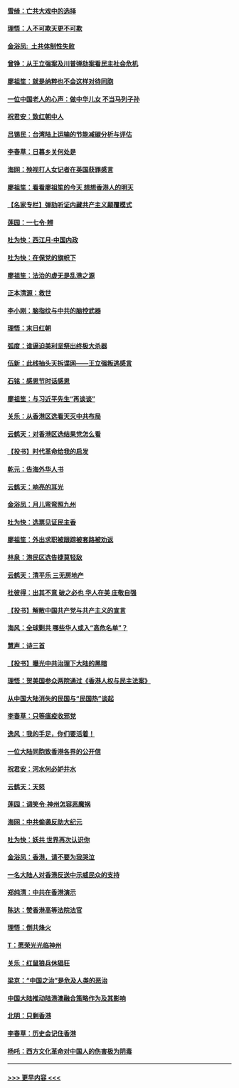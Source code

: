 #### [雪绮：亡共大戏中的选择](../pages/nsc993/n11699922.md?t=12050301) 
#### [理悟：人不可欺天更不可欺](../pages/nsc993/n11699657.md?t=12050301) 
#### [金浴凤:  土共体制性失败](../pages/nsc993/n11699361.md?t=12050301) 
#### [曾铮：从王立强案及川普弹劾案看民主社会危机](../pages/nsc993/n11699318.md?t=12050301) 
#### [廖祖笙：就是纳粹也不会这样对待同胞](../pages/nsc993/n11697658.md?t=12050301) 
#### [一位中国老人的心声：做中华儿女 不当马列子孙](../pages/nsc993/n11697525.md?t=12050301) 
#### [祝君安：致红朝中人](../pages/nsc993/n11697518.md?t=12050301) 
#### [吕锡民：台湾陆上运输的节能减碳分析与评估](../pages/nsc993/n11694983.md?t=12050301) 
#### [李春草：日暮乡关何处是](../pages/nsc993/n11694805.md?t=12050301) 
#### [海网：殃视打人女记者在英国获罪感言](../pages/nsc993/n11693832.md?t=12050301) 
#### [廖祖笙：看看廖祖笙的今天 想想香港人的明天](../pages/nsc993/n11693707.md?t=12050301) 
#### [【名家专栏】弹劾听证内藏共产主义颠覆模式](../pages/nsc993/n11693563.md?t=12050301) 
#### [莲园：一七令‧辨](../pages/nsc993/n11692558.md?t=12050301) 
#### [吐为快：西江月·中国内政](../pages/nsc993/n11692071.md?t=12050301) 
#### [吐为快：在保党的旗帜下](../pages/nsc993/n11691188.md?t=12050301) 
#### [廖祖笙：法治的虚无是乱港之源](../pages/nsc993/n11690605.md?t=12050301) 
#### [正本清源：救世](../pages/nsc993/n11689134.md?t=12050301) 
#### [李小刚：脑指纹与中共的脑控武器](../pages/nsc993/n11688900.md?t=12050301) 
#### [理悟：末日红朝](../pages/nsc993/n11688829.md?t=12050301) 
#### [弧度：谁逼迫美利坚祭出终极大杀器](../pages/nsc993/n11688735.md?t=12050301) 
#### [伍新：此线抽头天拆谍网——王立强叛逃感言](../pages/nsc993/n11687981.md?t=12050301) 
#### [石铭：感恩节时话感恩](../pages/nsc993/n11687568.md?t=12050301) 
#### [廖祖笙：与习近平先生“再谈谈”](../pages/nsc993/n11687005.md?t=12050301) 
#### [关乐：从香港区选看天灭中共布局](../pages/nsc993/n11686647.md?t=12050301) 
#### [云鹤天：对香港区选结果党怎么看](../pages/nsc993/n11686216.md?t=12050301) 
#### [【投书】时代革命给我的启发](../pages/nsc993/n11684287.md?t=12050301) 
#### [乾元：告海外华人书](../pages/nsc993/n11684044.md?t=12050301) 
#### [云鹤天：响亮的耳光](../pages/nsc993/n11684254.md?t=12050301) 
#### [金浴凤：月儿弯弯照九州](../pages/nsc993/n11684231.md?t=12050301) 
#### [吐为快：选票见证民主香](../pages/nsc993/n11684206.md?t=12050301) 
#### [廖祖笙：外出求职被跟踪被套路被劝返](../pages/nsc993/n11683874.md?t=12050301) 
#### [林泉：港民区选告捷莫轻敌](../pages/nsc993/n11683930.md?t=12050301) 
#### [云鹤天：清平乐 三无房地产](../pages/nsc993/n11681521.md?t=12050301) 
#### [杜彼得：出其不意 破之必也 华人在美 庄敬自强](../pages/nsc993/n11679554.md?t=12050301) 
#### [【投书】解散中国共产党与共产主义的宣言](../pages/nsc993/n11679177.md?t=12050301) 
#### [海风：全球剿共 哪些华人或入“高危名单”？](../pages/nsc993/n11678617.md?t=12050301) 
#### [慧声：诗三首](../pages/nsc993/n11678848.md?t=12050301) 
#### [【投书】曝光中共治理下大陆的黑暗](../pages/nsc993/n11678674.md?t=12050301) 
#### [理悟：贺美国参众两院通过《香港人权与民主法案》](../pages/nsc993/n11678104.md?t=12050301) 
#### [从中国大陆消失的民国与“民国热”谈起](../pages/nsc993/n11678075.md?t=12050301) 
#### [李春草：只等瘟疫收邪党](../pages/nsc993/n11677308.md?t=12050301) 
#### [逸风：我的手足，你们要活着！](../pages/nsc993/n11676352.md?t=12050301) 
#### [一位大陆同胞致香港各界的公开信](../pages/nsc993/n11675761.md?t=12050301) 
#### [祝君安：河水何必妒井水](../pages/nsc993/n11675746.md?t=12050301) 
#### [云鹤天：天怒](../pages/nsc993/n11675718.md?t=12050301) 
#### [莲园：调笑令‧神州怎容恶魔祸](../pages/nsc993/n11675648.md?t=12050301) 
#### [海网：中共偷袭反助大纪元](../pages/nsc993/n11673515.md?t=12050301) 
#### [吐为快：妖共 世界再次认识你](../pages/nsc993/n11673506.md?t=12050301) 
#### [金浴凤：香港，请不要为我哭泣](../pages/nsc993/n11673248.md?t=12050301) 
#### [一名大陆人对香港反送中示威民众的支持](../pages/nsc993/n11672615.md?t=12050301) 
#### [郑纯清：中共在香港演示](../pages/nsc993/n11670539.md?t=12050301) 
#### [陈达：赞香港高等法院法官](../pages/nsc993/n11669542.md?t=12050301) 
#### [理悟：倒共烽火](../pages/nsc993/n11668844.md?t=12050301) 
#### [T：愿荣光光临神州](../pages/nsc993/n11668421.md?t=12050301) 
#### [关乐：红鼠狼兵休猖狂](../pages/nsc993/n11668378.md?t=12050301) 
#### [梁京：“中国之治”是危及人类的恶治](../pages/nsc993/n11668328.md?t=12050301) 
#### [中国大陆推动陆港澳融合策略作为及其影响](../pages/nsc993/n11668157.md?t=12050301) 
#### [北明：只剩香港](../pages/nsc993/n11668002.md?t=12050301) 
#### [李春草：历史会记住香港](../pages/nsc993/n11667927.md?t=12050301) 
#### [杨吒：西方文化革命对中国人的伤害极为阴毒](../pages/nsc993/n11664521.md?t=12050301) 

----
#### [ >>> 更早内容 <<< ](../indexes/nsc993-earlier.md)
